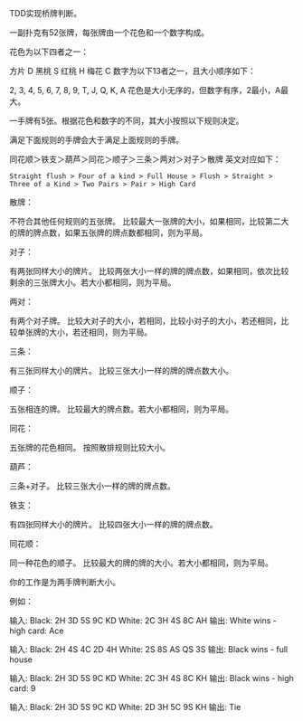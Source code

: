 TDD实现桥牌判断。

 

一副扑克有52张牌，每张牌由一个花色和一个数字构成。

花色为以下四者之一：

方片 D
黑桃 S
红桃 H
梅花 C
数字为以下13者之一，且大小顺序如下：

2, 3, 4, 5, 6, 7, 8, 9, T, J, Q, K, A
花色是大小无序的，但数字有序，2最小，A最大。

一手牌有5张。根据花色和数字的不同，其大小按照以下规则决定。

满足下面规则的手牌会大于满足上面规则的手牌。

同花顺＞铁支＞葫芦＞同花＞顺子＞三条＞两对＞对子＞散牌
英文对应如下：

 

    Straight flush > Four of a kind > Full House > Flush > Straight > Three of a Kind > Two Pairs > Pair > High Card

 

散牌：

不符合其他任何规则的五张牌。 比较最大一张牌的大小，如果相同，比较第二大的牌的牌点数，如果五张牌的牌点数都相同，则为平局。

对子：

有两张同样大小的牌片。 比较两张大小一样的牌的牌点数，如果相同，依次比较剩余的三张牌大小。若大小都相同，则为平局。

两对：

有两个对子牌。 比较大对子的大小，若相同，比较小对子的大小，若还相同，比较单张牌的大小，若还相同，则为平局。

三条：

有三张同样大小的牌片。 比较三张大小一样的牌的牌点数大小。

顺子：

五张相连的牌。 比较最大的牌点数。若大小都相同，则为平局。

同花：

五张牌的花色相同。 按照散排规则比较大小。

葫芦：

三条+对子。 比较三张大小一样的牌的牌点数。

铁支：

有四张同样大小的牌片。 比较四张大小一样的牌的牌点数。

同花顺：

同一种花色的顺子。 比较最大的牌的牌的大小。若大小都相同，则为平局。

你的工作是为两手牌判断大小。

例如：

输入: Black: 2H 3D 5S 9C KD White: 2C 3H 4S 8C AH 输出: White wins - high card: Ace 

输入: Black: 2H 4S 4C 2D 4H White: 2S 8S AS QS 3S 输出: Black wins - full house

输入: Black: 2H 3D 5S 9C KD White: 2C 3H 4S 8C KH 输出: Black wins - high card: 9

输入: Black: 2H 3D 5S 9C KD White: 2D 3H 5C 9S KH 输出: Tie
